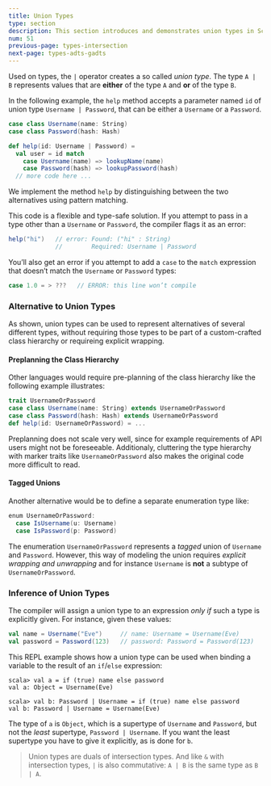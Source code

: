 ```yaml
---
title: Union Types
type: section
description: This section introduces and demonstrates union types in Scala 3.
num: 51
previous-page: types-intersection
next-page: types-adts-gadts
---
```


Used on types, the `|` operator creates a so called _union type_.
The type `A | B` represents values that are **either** of the type `A` and **or** of the type `B`.

In the following example, the `help` method accepts a parameter named `id` of union type `Username | Password`, that can be either a `Username` or a `Password`.

```scala
case class Username(name: String)
case class Password(hash: Hash)

def help(id: Username | Password) =
  val user = id match
    case Username(name) => lookupName(name)
    case Password(hash) => lookupPassword(hash)
  // more code here ...
```
We implement the method `help` by distinguishing between the two alternatives using pattern matching.

This code is a flexible and type-safe solution. If you attempt to pass in a type other than a `Username` or `Password`, the compiler flags it as an error:

```scala
help("hi")   // error: Found: ("hi" : String)
             //        Required: Username | Password
```

You’ll also get an error if you attempt to add a `case` to the `match` expression that doesn’t match the `Username` or `Password` types:

```scala
case 1.0 = > ???   // ERROR: this line won’t compile
```

### Alternative to Union Types
As shown, union types can be used to represent alternatives of several different types, without requiring those types to be part of a custom-crafted class hierarchy or requireing explicit wrapping.

#### Preplanning the Class Hierarchy
Other languages would require pre-planning of the class hierarchy like the following example illustrates:

```scala
trait UsernameOrPassword
case class Username(name: String) extends UsernameOrPassword
case class Password(hash: Hash) extends UsernameOrPassword
def help(id: UsernameOrPassword) = ...
```
Preplanning does not scale very well, since for example requirements of API users might not be foreseeable. Additionaly, cluttering the type hierarchy with marker traits like `UsernameOrPassword` also makes the original code more difficult to read.

#### Tagged Unions
Another alternative would be to define a separate enumeration type like:

```scala
enum UsernameOrPassword:
  case IsUsername(u: Username)
  case IsPassword(p: Password)
```
The enumeration `UsernameOrPassword` represents a _tagged_ union of `Username` and `Password`. However, this way of modeling the union requires _explicit wrapping and unwrapping_ and for instance `Username` is **not** a subtype of `UsernameOrPassword`.

### Inference of Union Types
The compiler will assign a union type to an expression _only if_ such a type is explicitly given. For instance, given these values:

```scala
val name = Username("Eve")     // name: Username = Username(Eve)
val password = Password(123)   // password: Password = Password(123)
```

This REPL example shows how a union type can be used when binding a variable to the result of an `if`/`else` expression:

````
scala> val a = if (true) name else password
val a: Object = Username(Eve)

scala> val b: Password | Username = if (true) name else password
val b: Password | Username = Username(Eve)
````

The type of `a` is `Object`, which is a supertype of `Username` and `Password`, but not the *least* supertype, `Password | Username`. If you want the least supertype you have to give it explicitly, as is done for `b`.


> Union types are duals of intersection types. And like `&` with intersection types, `|` is also commutative: `A | B` is the same type as `B | A`.
